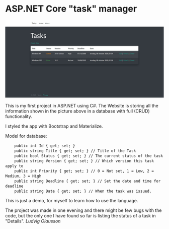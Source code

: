 # ASP.NET Core "task" manager

![C# Task manager](https://github.com/Azaaxin/Web-Task-Management/blob/main/taskmanager.jpg?raw=true)

This is my first project in ASP.NET using C#. The Website is storing all the information shown in the picture above in a database with full (CRUD) functionality.

I styled the app with Bootstrap and Materialize. 

Model for database:

        public int Id { get; set; }
        public string Title { get; set; } // Title of the Task
        public bool Status { get; set; } // The current status of the task
        public string Version { get; set; } // Which version this task apply to
        public int Priority { get; set; } // 0 = Not set, 1 = Low, 2 = Medium, 3 = High
        public string Deadline { get; set; } // Set the date and time for deadline
        public string Date { get; set; } // When the task was issued.

This is just a demo, for myself to learn how to use the language.


The project was made in one evening and there might be few bugs with the code, but the only one I have found so far is listing the status of a task in "Details". 
*Ludvig Olausson*
